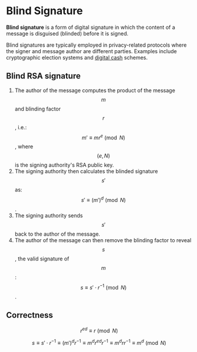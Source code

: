 # Blind Signature

**Blind signature** is a form of digital signature in which the content of a message is disguised \(blinded\) before it is signed.

Blind signatures are typically employed in privacy-related protocols where the signer and message author are different parties. Examples include cryptographic election systems and [digital cash](https://en.wikipedia.org/wiki/Digital_cash) schemes.

## Blind RSA signature

1. The author of the message computes the product of the message $$m$$ and blinding factor $$r$$, i.e.: $$m'\equiv mr^e\pmod N$$, where $$(e,N)$$is the signing authority's RSA public key.
2. The signing authority then calculates the blinded signature $$s'$$ as: $$s'\equiv (m')^d\pmod N$$.
3. The signing authority sends $$s'$$back to the author of the message.
4. The author of the message can then remove the blinding factor to reveal $$s$$, the valid signature of $$m$$: $$s\equiv s'\cdot r^{-1}\pmod N$$.

## Correctness

$$r^{ed}\equiv r{\pmod {N}}$$

$$s\equiv s'\cdot r^{-1}\equiv (m')^{d}r^{-1}\equiv m^{d}r^{ed}r^{-1}\equiv m^{d}rr^{-1}\equiv m^{d}{\pmod {N}}$$

